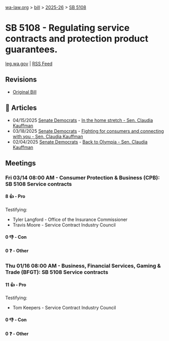 [wa-law.org](/) > [bill](/bill/) > [2025-26](/bill/2025-26/) > [SB 5108](/bill/2025-26/sb/5108/)

# SB 5108 - Regulating service contracts and protection product guarantees.
[leg.wa.gov](https://app.leg.wa.gov/billsummary?BillNumber=5108&Year=2025&Initiative=false) | [RSS Feed](./rss.xml)

## Revisions
* [Original Bill](1/)

## 📰 Articles
* 04/15/2025 [Senate Democrats](/org/senate_democrats/) - [In the home stretch - Sen. Claudia Kauffman](https://senatedemocrats.wa.gov/kauffman/2025/04/15/in-the-home-stretch/#:~:text=SB%205108)
* 03/18/2025 [Senate Democrats](/org/senate_democrats/) - [Fighting for consumers and connecting with you - Sen. Claudia Kauffman](https://senatedemocrats.wa.gov/kauffman/2025/03/18/fighting-for-consumers-and-connecting-with-you/#:~:text=Senate%20Bill%205108)
* 02/04/2025 [Senate Democrats](/org/senate_democrats/) - [Back to Olympia - Sen. Claudia Kauffman](https://senatedemocrats.wa.gov/kauffman/2025/02/04/back-to-olympia/#:~:text=SB%205108)

## Meetings
### Fri 03/14 08:00 AM - Consumer Protection & Business (CPB): SB 5108 Service contracts
#### 8 👍 - Pro
Testifying:
* Tyler Langford - Office of the Insurance Commissioner
* Travis Moore - Service Contract Industry Council

#### 0 👎 - Con

#### 0 ❓ - Other

### Thu 01/16 08:00 AM - Business, Financial Services, Gaming & Trade (BFGT): SB 5108 Service contracts
#### 11 👍 - Pro
Testifying:
* Tom Keepers - Service Contract Industry Council

#### 0 👎 - Con

#### 0 ❓ - Other
